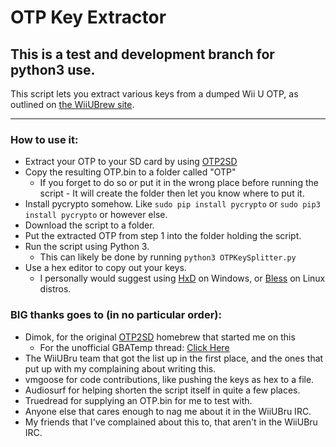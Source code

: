 # OTP Key Extractor

**This is a test and development branch for python3 use.**
----------------------------------------

This script lets you extract various keys from a dumped Wii U OTP, as outlined on [the WiiUBrew site](http://wiiubrew.org/wiki/Hardware/OTP).

----------------------------------------

### How to use it:

 * Extract your OTP to your SD card by using [OTP2SD](https://github.com/dimok789/otp2sd_dumper)
 * Copy the resulting OTP.bin to a folder called "OTP"
 	* If you forget to do so or put it in the wrong place before running the script - It will create the folder then let you know where to put it.
 * Install pycrypto somehow. Like `sudo pip install pycrypto` or `sudo pip3 install pycrypto` or however else.
 * Download the script to a folder.
 * Put the extracted OTP from step 1 into the folder holding the script.
 * Run the script using Python 3.
 	* This can likely be done by running `python3 OTPKeySplitter.py`
 * Use a hex editor to copy out your keys.
 	* I personally would suggest using [HxD](https://mh-nexus.de/en/hxd/) on Windows, or [Bless](http://home.gna.org/bless) on Linux distros.

### BIG thanks goes to (in no particular order):

 * Dimok, for the original [OTP2SD](https://github.com/dimok789/otp2sd_dumper) homebrew that started me on this
 	* For the unofficial GBATemp thread: [Click Here](http://gbatemp.net/threads/otp2sd-by-dimok.447353/)
 * The WiiUBru team that got the list up in the first place, and the ones that put up with my complaining about writing this.
 * vmgoose for code contributions, like pushing the keys as hex to a file.
 * Audiosurf for helping shorten the script itself in quite a few places.
 * Truedread for supplying an OTP.bin for me to test with.
 * Anyone else that cares enough to nag me about it in the WiiUBru IRC.
 * My friends that I've complained about this to, that aren't in the WiiUBru IRC.
